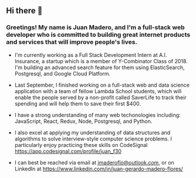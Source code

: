 ## Hi there 👋

<!--
**jmadflo/jmadflo** is a ✨ _special_ ✨ repository because its `README.md` (this file) appears on your GitHub profile.
-->
### Greetings! My name is Juan Madero, and I'm a full-stack web developer who is committed to building great internet products and services that will improve people's lives.  
- I'm currently working as a Full Stack Development Intern at A.I. Insurance, a startup which is a member of Y-Combinator Class of 2018. I'm building an advanced search feature for them using ElasticSearch, Postgresql, and Google Cloud Platform. 
- Last September, I finished working on a full-stack web and data science application with a team of fellow Lambda School students, which will enable the people served by a non-profit called SaverLife to track their spending and will help them to save their first $400.
- I have a strong understanding of many web techonologies including: JavaScript, React, Redux, Node, Postgresql, and Python.
- I also excel at applying my understanding of data structures and algorithms to solve interview-style computer science problems. I particularly enjoy practicing these skills on CodeSignal https://app.codesignal.com/profile/juan_f30  

- I can best be reached via email at jmaderoflo@outlook.com, or on LinkedIn at https://www.linkedin.com/in/juan-gerardo-madero-flores/
